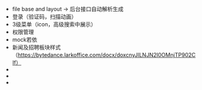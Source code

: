 - file base and layout -> 后台接口自动解析生成
- 登录（验证码，扫描动画）
- 3级菜单（icon，高级搜索中展示）
- 权限管理
- mock若依
- 新闻及招聘板块样式（https://bytedance.larkoffice.com/docx/doxcnyJILNJN2I0OMnjTP902CIf）
-
-
-
